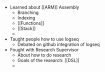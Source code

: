 - Learned about [[ARM]] Assembly
	- Branching
	- Indexing
	- [[Functions]]
	- [[Stack]]
	-
- Taught people how to use logseq
	- Debated on github integration of logseq
- Fought with Research Supervisor
	- About how to do research
	- Goals of the research: [[DSL]]
	-